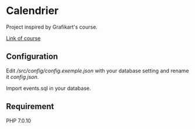 # Calendrier

Project inspired by Grafikart's course.

[Link of course](https://www.grafikart.fr/tutoriels/php/calendrier-php-partie1-995)

## Configuration

Edit _/src/config/config.exemple.json_ with your database setting and rename it _config.json_.

Import events.sql in your database.

## Requirement

PHP 7.0.10
